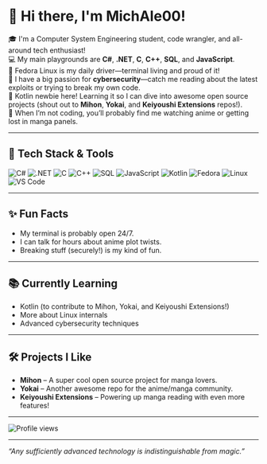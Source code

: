 # 👋 Hi there, I'm MichAle00!

🎓 I'm a Computer System Engineering student, code wrangler, and all-around tech enthusiast!  
💻 My main playgrounds are **C#**, **.NET**, **C**, **C++**, **SQL**, and **JavaScript**.  
🐧 Fedora Linux is my daily driver—terminal living and proud of it!  
🔐 I have a big passion for **cybersecurity**—catch me reading about the latest exploits or trying to break my own code.  
🍥 Kotlin newbie here! Learning it so I can dive into awesome open source projects (shout out to **Mihon**, **Yokai**, and **Keiyoushi Extensions** repos!).  
🍿 When I’m not coding, you’ll probably find me watching anime or getting lost in manga panels.

---

## 🚀 Tech Stack & Tools

![C#](https://img.shields.io/badge/-C%23-239120?style=flat-square&logo=c-sharp&logoColor=white)
![.NET](https://img.shields.io/badge/-.NET-512BD4?style=flat-square&logo=dotnet&logoColor=white)
![C](https://img.shields.io/badge/-C-00599C?style=flat-square&logo=c&logoColor=white)
![C++](https://img.shields.io/badge/-C++-00599C?style=flat-square&logo=c%2b%2b&logoColor=white)
![SQL](https://img.shields.io/badge/-SQL-4479A1?style=flat-square&logo=postgresql&logoColor=white)
![JavaScript](https://img.shields.io/badge/-JavaScript-F7DF1E?style=flat-square&logo=javascript&logoColor=black)
![Kotlin](https://img.shields.io/badge/-Kotlin-7F52FF?style=flat-square&logo=kotlin&logoColor=white)
![Fedora](https://img.shields.io/badge/-Fedora-51A2DA?style=flat-square&logo=fedora&logoColor=white)
![Linux](https://img.shields.io/badge/-Linux-FCC624?style=flat-square&logo=linux&logoColor=black)
![VS Code](https://img.shields.io/badge/-VS%20Code-007ACC?style=flat-square&logo=visual-studio-code&logoColor=white)

---

## ✨ Fun Facts

- My terminal is probably open 24/7.
- I can talk for hours about anime plot twists.
- Breaking stuff (securely!) is my kind of fun.

---

## 📚 Currently Learning

- Kotlin (to contribute to Mihon, Yokai, and Keiyoushi Extensions!)
- More about Linux internals
- Advanced cybersecurity techniques

---

## 🛠️ Projects I Like

- **Mihon** – A super cool open source project for manga lovers.
- **Yokai** – Another awesome repo for the anime/manga community.
- **Keiyoushi Extensions** – Powering up manga reading with even more features!

---

![Profile views](https://komarev.com/ghpvc/?username=MichAle00&style=flat-square&color=blue)

---

_“Any sufficiently advanced technology is indistinguishable from magic.”_

